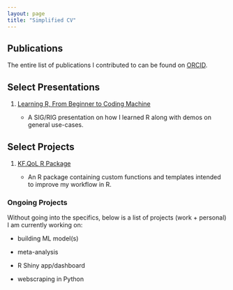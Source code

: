 ```yaml
---
layout: page
title: "Simplified CV"
---
```


## Publications

The entire list of publications I contributed to can be found on [ORCID](https://orcid.org/0000-0002-9154-6599).

## Select Presentations

1. [Learning R, From Beginner to Coding Machine](https://github.com/kenf1/RIG_Presentation)

    + A SIG/RIG presentation on how I learned R along with demos on general use-cases.

## Select Projects

1. [KF.QoL R Package](https://github.com/kenf1/KF.QoL)

    + An R package containing custom functions and templates intended to improve my workflow in R.

### Ongoing Projects

Without going into the specifics, below is a list of projects (work + personal) I am currently working on:

+ building ML model(s)

+ meta-analysis

+ R Shiny app/dashboard

+ webscraping in Python
